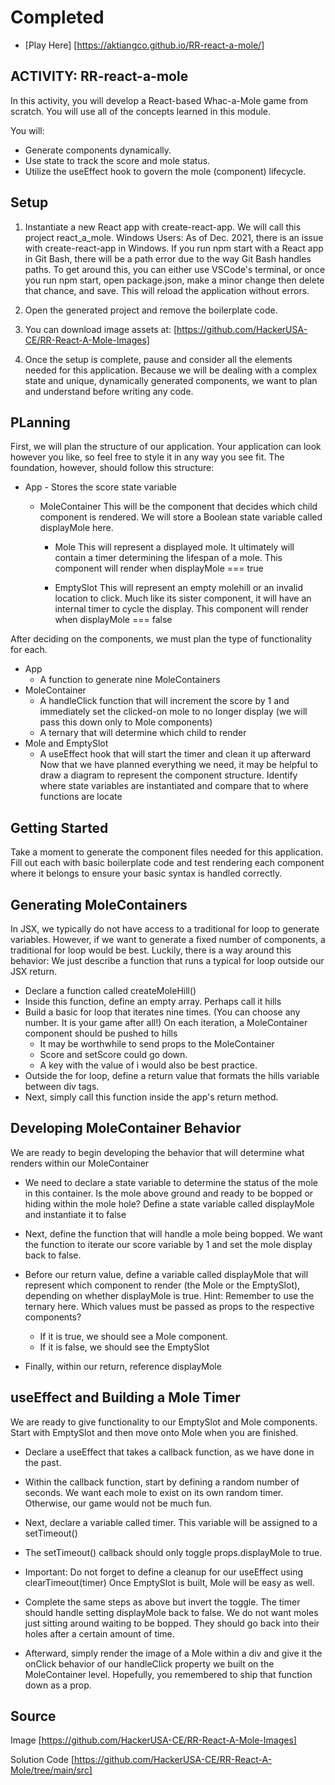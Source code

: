 # Completed

- [Play Here] [https://aktiangco.github.io/RR-react-a-mole/]

## ACTIVITY: RR-react-a-mole

In this activity, you will develop a React-based Whac-a-Mole game from scratch. You will use all of the concepts learned in this module.

You will:

- Generate components dynamically.
- Use state to track the score and mole status.
- Utilize the useEffect hook to govern the mole (component) lifecycle.

## Setup

1. Instantiate a new React app with create-react-app. We will call this project react_a_mole.
Windows Users: As of Dec. 2021, there is an issue with create-react-app in Windows. If you run npm start with a React app in Git Bash, there will be a path error due to the way Git Bash handles paths. To get around this, you can either use VSCode's terminal, or once you run npm start, open package.json, make a minor change then delete that chance, and save. This will reload the application without errors.

2. Open the generated project and remove the boilerplate code.
3. You can download image assets at: [https://github.com/HackerUSA-CE/RR-React-A-Mole-Images]
4. Once the setup is complete, pause and consider all the elements needed for this application. Because we will be dealing with a complex state and unique, dynamically generated components, we want to plan and understand before writing any code.

## PLanning

First, we will plan the structure of our application. Your application can look however you like, so feel free to style it in any way you see fit. The foundation, however, should follow this structure:

- App - Stores the score state variable
  - MoleContainer
This will be the component that decides which child component is rendered. We will store a Boolean state variable called displayMole here.

    - Mole
This will represent a displayed mole. It ultimately will contain a timer determining the lifespan of a mole. This component will render when displayMole === true

    - EmptySlot
This will represent an empty molehill or an invalid location to click. Much like its sister component, it will have an internal timer to cycle the display. This component will render when displayMole === false

After deciding on the components, we must plan the type of functionality for each.

- App
  - A function to generate nine MoleContainers
- MoleContainer
  - A handleClick function that will increment the score by 1 and immediately set the clicked-on mole to no longer display (we will pass this down only to Mole components)
  - A ternary that will determine which child to render
- Mole and EmptySlot
  - A useEffect hook that will start the timer and clean it up afterward
Now that we have planned everything we need, it may be helpful to draw a diagram to represent the component structure. Identify where state variables are instantiated and compare that to where functions are locate

## Getting Started

Take a moment to generate the component files needed for this application. Fill out each with basic boilerplate code and test rendering each component where it belongs to ensure your basic syntax is handled correctly.

## Generating MoleContainers

In JSX, we typically do not have access to a traditional for loop to generate variables. However, if we want to generate a fixed number of components, a traditional for loop would be best. Luckily, there is a way around this behavior: We just describe a function that runs a typical for loop outside our JSX return.

- Declare a function called createMoleHill()
- Inside this function, define an empty array. Perhaps call it hills
- Build a basic for loop that iterates nine times. (You can choose any number. It is your game after all!) On each iteration, a MoleContainer component should be pushed to hills
  - It may be worthwhile to send props to the MoleContainer
  - Score and setScore could go down.
  - A key with the value of i would also be best practice.
- Outside the for loop, define a return value that formats the hills variable between div tags.
- Next, simply call this function inside the app's return method.

## Developing MoleContainer Behavior

We are ready to begin developing the behavior that will determine what renders within our MoleContainer

- We need to declare a state variable to determine the status of the mole in this container. Is the mole above ground and ready to be bopped or hiding within the mole hole? Define a state variable called displayMole and instantiate it to false
- Next, define the function that will handle a mole being bopped. We want the function to iterate our score variable by 1 and set the mole display back to false.
- Before our return value, define a variable called displayMole that will represent which component to render (the Mole or the EmptySlot), depending on whether displayMole is true.
Hint: Remember to use the ternary here. Which values must be passed as props to the respective components?

  - If it is true, we should see a Mole component.
  - If it is false, we should see the EmptySlot
- Finally, within our return, reference displayMole

## useEffect and Building a Mole Timer

We are ready to give functionality to our EmptySlot and Mole components. Start with EmptySlot and then move onto Mole when you are finished.

- Declare a useEffect that takes a callback function, as we have done in the past.
- Within the callback function, start by defining a random number of seconds. We want each mole to exist on its own random timer. Otherwise, our game would not be much fun.
- Next, declare a variable called timer. This variable will be assigned to a setTimeout()
- The setTimeout() callback should only toggle props.displayMole to true.
- Important: Do not forget to define a cleanup for our useEffect using clearTimeout(timer)
Once EmptySlot is built, Mole will be easy as well.

- Complete the same steps as above but invert the toggle. The timer should handle setting displayMole back to false. We do not want moles just sitting around waiting to be bopped. They should go back into their holes after a certain amount of time.
- Afterward, simply render the image of a Mole within a div and give it the onClick behavior of our handleClick property we built on the MoleContainer level. Hopefully, you remembered to ship that function down as a prop.

## Source

Image
[https://github.com/HackerUSA-CE/RR-React-A-Mole-Images]

Solution Code
[https://github.com/HackerUSA-CE/RR-React-A-Mole/tree/main/src]
